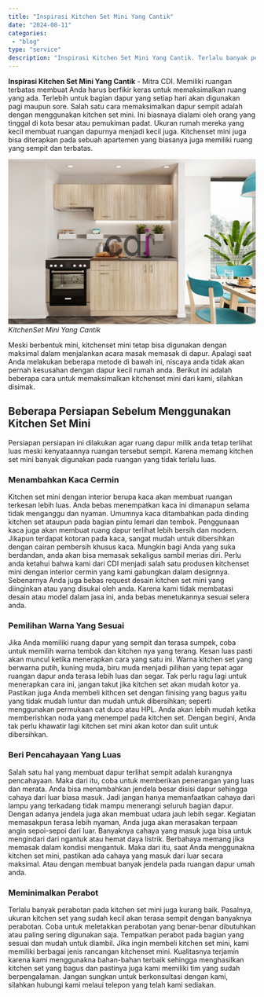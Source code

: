 ```yaml
---
title: "Inspirasi Kitchen Set Mini Yang Cantik"
date: "2024-08-11"
categories:
 - "blog"
type: "service"
description: "Inspirasi Kitchen Set Mini Yang Cantik. Terlalu banyak perabotan pada kitchen set mini juga kurang baik. Pasalnya, ukuran kitchen set yang sudah kecil akan t..."
---
```


**Inspirasi Kitchen Set Mini Yang Cantik** - Mitra CDI. Memiliki ruangan terbatas membuat Anda harus berfikir keras untuk memaksimalkan ruang yang ada. Terlebih untuk bagian dapur yang setiap hari akan digunakan pagi maupun sore. Salah satu cara memaksimalkan dapur sempit adalah dengan menggunakan kitchen set mini. Ini biasnaya dialami oleh orang yang tinggal di kota besar atau pemukiman padat. Ukuran rumah mereka yang kecil membuat ruangan dapurnya menjadi kecil juga. Kitchenset mini juga bisa diterapkan pada sebuah apartemen yang biasanya juga memiliki ruang yang sempit dan terbatas.

![Kitchen Set Mini Yang Cantik](/images/blog/kitchen-mini.jpg)
*KitchenSet Mini Yang Cantik*

Meski berbentuk mini, kitchenset mini tetap bisa digunakan dengan maksimal dalam menjalankan acara masak memasak di dapur. Apalagi saat Anda melakukan beberapa metode di bawah ini, niscaya anda tidak akan pernah kesusahan dengan dapur kecil rumah anda. Berikut ini adalah beberapa cara untuk memaksimalkan kitchenset mini dari kami, silahkan disimak.

## Beberapa Persiapan Sebelum Menggunakan Kitchen Set Mini

Persiapan persiapan ini dilakukan agar ruang dapur milik anda tetap terlihat luas meski kenyataannya ruangan tersebut sempit. Karena memang kitchen set mini banyak digunakan pada ruangan yang tidak terlalu luas.

### Menambahkan Kaca Cermin

Kitchen set mini dengan interior berupa kaca akan membuat ruangan terkesan lebih luas. Anda bebas menempatkan kaca ini dimanapun selama tidak menganggu dan nyaman. Umumnya kaca ditambahkan pada dinding kitchen set ataupun pada bagian pintu lemari dan tembok. Penggunaan kaca juga akan membuat ruang dapur terlihat lebih bersih dan modern. Jikapun terdapat kotoran pada kaca, sangat mudah untuk dibersihkan dengan cairan pembersih khusus kaca. Mungkin bagi Anda yang suka berdandan, anda akan bisa memasak sekaligus sambil merias diri. Perlu anda ketahui bahwa kami dari CDI menjadi salah satu produsen kitchenset mini dengan interior cermin yang kami gabungkan dalam designnya. Sebenarnya Anda juga bebas request desain kitchen set mini yang diinginkan atau yang disukai oleh anda. Karena kami tidak membatasi desain atau model dalam jasa ini, anda bebas menetukannya sesuai selera anda.

### Pemilihan Warna Yang Sesuai

Jika Anda memiliki ruang dapur yang sempit dan terasa sumpek, coba untuk memilih warna tembok dan kitchen nya yang terang. Kesan luas pasti akan muncul ketika menerapkan cara yang satu ini. Warna kitchen set yang berwarna putih, kuning muda, biru muda menjadi pilihan yang tepat agar ruangan dapur anda terasa lebih luas dan segar. Tak perlu ragu lagi untuk menerapkan cara ini, jangan takut jika kitchen set akan mudah kotor ya. Pastikan juga Anda membeli kithcen set dengan finising yang bagus yaitu yang tidak mudah luntur dan mudah untuk dibersihkan; seperti menggunakan permukaan cat duco atau HPL. Anda akan lebih mudah ketika memberishkan noda yang menempel pada kitchen set. Dengan begini, Anda tak perlu khawatir lagi kitchen set mini akan kotor dan sulit untuk dibersihkan.

### Beri Pencahayaan Yang Luas

Salah satu hal yang membuat dapur terlihat sempit adalah kurangnya pencahayaan. Maka dari itu, coba untuk memberikan penerangan yang luas dan merata. Anda bisa menambahkan jendela besar disisi dapur sehingga cahaya dari luar biasa masuk. Jadi jangan hanya memanfaatkan cahaya dari lampu yang terkadang tidak mampu menerangi seluruh bagian dapur. Dengan adanya jendela juga akan membuat udara jauh lebih segar. Kegiatan memasakpun terasa lebih nyaman, Anda juga akan merasakan terpaan angin sepoi-sepoi dari luar. Banyaknya cahaya yang masuk juga bisa untuk mengindari dari ngantuk atau hemat daya listrik. Berbahaya memang jika memasak dalam kondisi mengantuk. Maka dari itu, saat Anda menggunakna kitchen set mini, pastikan ada cahaya yang masuk dari luar secara maksimal. Atau dengan membuat banyak jendela pada ruangan dapur umah anda.

### Meminimalkan Perabot

Terlalu banyak perabotan pada kitchen set mini juga kurang baik. Pasalnya, ukuran kitchen set yang sudah kecil akan terasa sempit dengan banyaknya perabotan. Coba untuk meletakkan perabotan yang benar-benar dibutuhkan atau paling sering digunakan saja. Tempatkan perabot pada bagian yang sesuai dan mudah untuk diambil. Jika ingin membeli kitchen set mini, kami memiliki berbagai jenis rancangan kitchenset mini. Kualitasnya terjamin karena kami menggunakna bahan-bahan terbaik sehingga menghasilkan kitchen set yang bagus dan pastinya juga kami memiliki tim yang sudah berpengalaman. Jangan sungkan untuk berkonsultasi dengan kami, silahkan hubungi kami melaui telepon yang telah kami sediakan.

